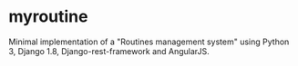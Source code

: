 # myroutine

Minimal implementation of a "Routines management system" using Python 3, Django 1.8, Django-rest-framework and AngularJS.
